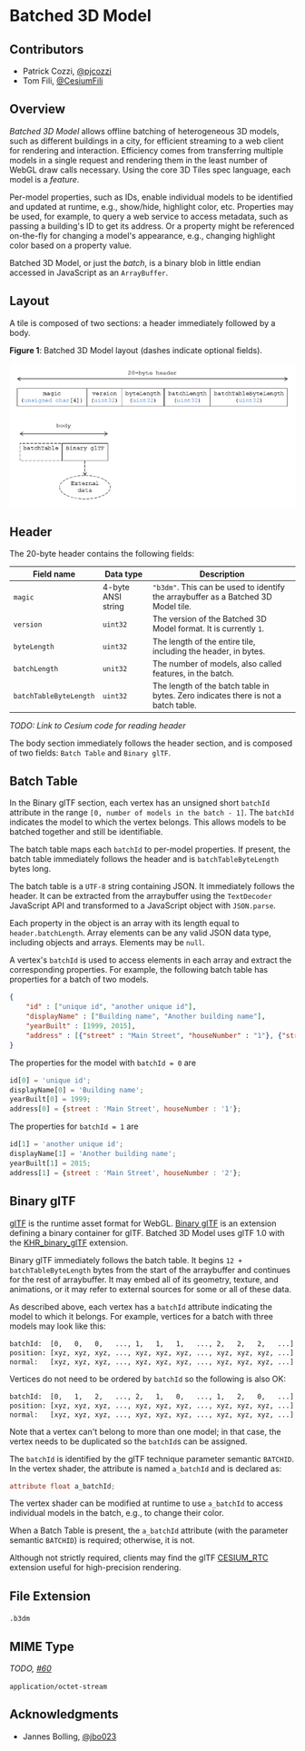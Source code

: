 # Batched 3D Model

## Contributors

* Patrick Cozzi, [@pjcozzi](https://twitter.com/pjcozzi)
* Tom Fili, [@CesiumFili](https://twitter.com/CesiumFili)

## Overview

_Batched 3D Model_ allows offline batching of heterogeneous 3D models, such as different buildings in a city, for efficient streaming to a web client for rendering and interaction.  Efficiency comes from transferring multiple models in a single request and rendering them in the least number of WebGL draw calls necessary.  Using the core 3D Tiles spec language, each model is a _feature_.

Per-model properties, such as IDs, enable individual models to be identified and updated at runtime, e.g., show/hide, highlight color, etc. Properties may be used, for example, to query a web service to access metadata, such as passing a building's ID to get its address. Or a property might be referenced on-the-fly for changing a model's appearance, e.g., changing highlight color based on a property value.

Batched 3D Model, or just the _batch_, is a binary blob in little endian accessed in JavaScript as an `ArrayBuffer`.

## Layout

A tile is composed of two sections: a header immediately followed by a body.

**Figure 1**: Batched 3D Model layout (dashes indicate optional fields).

![](figures/layout.png)

## Header

The 20-byte header contains the following fields:

|Field name|Data type|Description|
|----------|---------|-----------|
| `magic` | 4-byte ANSI string | `"b3dm"`.  This can be used to identify the arraybuffer as a Batched 3D Model tile. |
| `version` | `uint32` | The version of the Batched 3D Model format. It is currently `1`. |
| `byteLength` | `uint32` | The length of the entire tile, including the header, in bytes. |
| `batchLength` | `unit32` | The number of models, also called features, in the batch. |
| `batchTableByteLength` | `uint32` | The length of the batch table in bytes. Zero indicates there is not a batch table. |

_TODO: Link to Cesium code for reading header_

The body section immediately follows the header section, and is composed of two fields: `Batch Table` and `Binary glTF`.

## Batch Table

In the Binary glTF section, each vertex has an unsigned short `batchId` attribute in the range `[0, number of models in the batch - 1]`.  The `batchId` indicates the model to which the vertex belongs.  This allows models to be batched together and still be identifiable.

The batch table maps each `batchId` to per-model properties.  If present, the batch table immediately follows the header and is `batchTableByteLength` bytes long.

The batch table is a `UTF-8` string containing JSON.  It immediately follows the header.  It can be extracted from the arraybuffer using the `TextDecoder` JavaScript API and transformed to a JavaScript object with `JSON.parse`.

Each property in the object is an array with its length equal to `header.batchLength`.  Array elements can be any valid JSON data type, including objects and arrays.  Elements may be `null`.

A vertex's `batchId` is used to access elements in each array and extract the corresponding properties.  For example, the following batch table has properties for a batch of two models.
```json
{
    "id" : ["unique id", "another unique id"],
    "displayName" : ["Building name", "Another building name"],
    "yearBuilt" : [1999, 2015],
    "address" : [{"street" : "Main Street", "houseNumber" : "1"}, {"street" : "Main Street", "houseNumber" : "2"}]
}
```

The properties for the model with `batchId = 0` are
```javascript
id[0] = 'unique id';
displayName[0] = 'Building name';
yearBuilt[0] = 1999;
address[0] = {street : 'Main Street', houseNumber : '1'};
```

The properties for `batchId = 1` are
```javascript
id[1] = 'another unique id';
displayName[1] = 'Another building name';
yearBuilt[1] = 2015;
address[1] = {street : 'Main Street', houseNumber : '2'};
```

## Binary glTF

[glTF](https://www.khronos.org/gltf) is the runtime asset format for WebGL.  [Binary glTF](https://github.com/KhronosGroup/glTF/tree/master/extensions/Khronos/KHR_binary_glTF) is an extension defining a binary container for glTF.  Batched 3D Model uses glTF 1.0 with the [KHR_binary_glTF](https://github.com/KhronosGroup/glTF/tree/master/extensions/Khronos/KHR_binary_glTF) extension.

Binary glTF immediately follows the batch table.  It begins `12 + batchTableByteLength` bytes from the start of the arraybuffer and continues for the rest of arraybuffer.  It may embed all of its geometry, texture, and animations, or it may refer to external sources for some or all of these data.

As described above, each vertex has a `batchId` attribute indicating the model to which it belongs.  For example, vertices for a batch with three models may look like this:
```
batchId:  [0,   0,   0,   ..., 1,   1,   1,   ..., 2,   2,   2,   ...]
position: [xyz, xyz, xyz, ..., xyz, xyz, xyz, ..., xyz, xyz, xyz, ...]
normal:   [xyz, xyz, xyz, ..., xyz, xyz, xyz, ..., xyz, xyz, xyz, ...]
```
Vertices do not need to be ordered by `batchId` so the following is also OK:
```
batchId:  [0,   1,   2,   ..., 2,   1,   0,   ..., 1,   2,   0,   ...]
position: [xyz, xyz, xyz, ..., xyz, xyz, xyz, ..., xyz, xyz, xyz, ...]
normal:   [xyz, xyz, xyz, ..., xyz, xyz, xyz, ..., xyz, xyz, xyz, ...]
```
Note that a vertex can't belong to more than one model; in that case, the vertex needs to be duplicated so the `batchId`s can be assigned.

The `batchId` is identified by the glTF technique parameter semantic `BATCHID`.  In the vertex shader, the attribute is named `a_batchId` and is declared as:
```glsl
attribute float a_batchId;
```
The vertex shader can be modified at runtime to use `a_batchId` to access individual models in the batch, e.g., to change their color.

When a Batch Table is present, the `a_batchId` attribute (with the parameter semantic `BATCHID`) is required; otherwise, it is not.

Although not strictly required, clients may find the glTF [CESIUM_RTC](https://github.com/KhronosGroup/glTF/blob/new-extensions/extensions/CESIUM_RTC/README.md) extension useful for high-precision rendering.

## File Extension

`.b3dm`

## MIME Type

_TODO, [#60](https://github.com/AnalyticalGraphicsInc/3d-tiles/issues/60)_

`application/octet-stream`

## Acknowledgments

* Jannes Bolling, [@jbo023](https://github.com/jbo023)